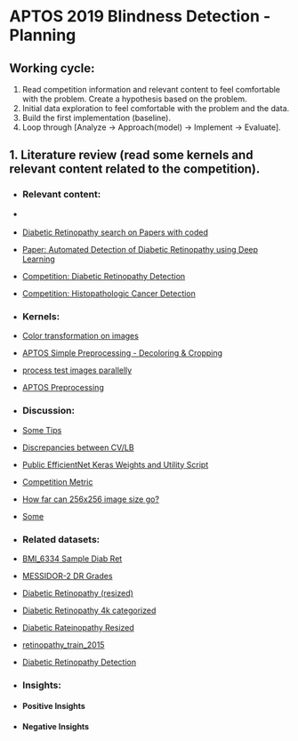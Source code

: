 # APTOS 2019 Blindness Detection - Planning
 
## Working cycle:
1. Read competition information and relevant content to feel comfortable with the problem. Create a hypothesis based on the problem.
2. Initial data exploration to feel comfortable with the problem and the data.
3. Build the first implementation (baseline).
4. Loop through [Analyze -> Approach(model) -> Implement -> Evaluate].

## 1. Literature review (read some kernels and relevant content related to the competition).
- ### Relevant content:
 - []()
 - [Diabetic Retinopathy search on Papers with coded](https://paperswithcode.com/search?q=Diabetic+Retinopathy)
 - [Paper: Automated Detection of Diabetic Retinopathy using Deep Learning](https://www.ncbi.nlm.nih.gov/pmc/articles/PMC5961805/)
 - [Competition: Diabetic Retinopathy Detection](https://www.kaggle.com/c/diabetic-retinopathy-detection/data)
 - [Competition: Histopathologic Cancer Detection](https://www.kaggle.com/c/histopathologic-cancer-detection)

- ### Kernels:
 - [Color transformation on images](https://www.kaggle.com/mytymohan/blindness-detection-with-color-gradients)
 - [APTOS Simple Preprocessing - Decoloring & Cropping](https://www.kaggle.com/ratthachat/aptos-simple-preprocessing-decoloring-cropping)
 - [process test images parallelly](https://www.kaggle.com/naivelamb/process-test-images-parallelly)
 - [APTOS Preprocessing](https://www.kaggle.com/jeru666/aptos-preprocessing)
 
- ### Discussion:
 - [Some Tips](https://www.kaggle.com/c/aptos2019-blindness-detection/discussion/99353)
 - [Discrepancies between CV/LB](https://www.kaggle.com/c/aptos2019-blindness-detection/discussion/100815)
 - [Public EfficientNet Keras Weights and Utility Script](https://www.kaggle.com/c/aptos2019-blindness-detection/discussion/100186)
 - [Competition Metric](https://www.kaggle.com/c/aptos2019-blindness-detection/discussion/97610)
 - [How far can 256x256 image size go?](https://www.kaggle.com/c/aptos2019-blindness-detection/discussion/104818)
 - [Some](https://www.kaggle.com/c/aptos2019-blindness-detection/discussion/99353)
 
- ### Related datasets:
 - [BMI_6334 Sample Diab Ret](https://www.kaggle.com/lrasmy/sample-diab-retn)
 - [MESSIDOR-2 DR Grades](https://www.kaggle.com/google-brain/messidor2-dr-grades)
 - [Diabetic Retinopathy (resized)](https://www.kaggle.com/tanlikesmath/diabetic-retinopathy-resized)
 - [Diabetic Retinopathy 4k categorized](https://www.kaggle.com/kirollosawad/diabetic-retinopathy-4k-categorized)
 - [Diabetic Rateinopathy Resized](https://www.kaggle.com/sohaibanwaar1203/diabetic-rateinopathy-full)
 - [retinopathy_train_2015](https://www.kaggle.com/donkeys/retinopathy-train-2015)
 - [Diabetic Retinopathy Detection](https://www.kaggle.com/c/diabetic-retinopathy-detection-f18/data)
 
- ### Insights:
 - #### Positive Insights
 - #### Negative Insights
